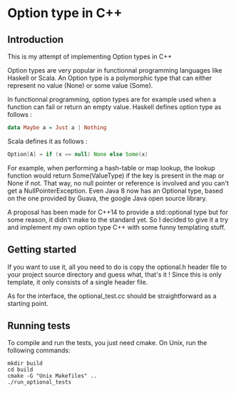 # Option type in C++

## Introduction

This is my attempt of implementing Option types in C++

Option types are very popular in functionnal programming languages like Haskell
or Scala.
An Option type is a polymorphic type that can either represent no value (None)
or some value (Some).

In functionnal programming, option types are for example used when a function
can fail or return an empty value. Haskell defines option type as follows :

```haskell
data Maybe a = Just a | Nothing
```

Scala defines it as follows :

```Scala
Option[A] = if (x == null) None else Some(x)
```

For example, when performing a hash-table or map lookup, the lookup function
would return Some(ValueType) if the key is present in the map or None if not.
That way, no null pointer or reference is involved and you can't get a
NullPointerException. Even Java 8 now has an Optional type, based on the one
provided by Guava, the google Java open source library.

A proposal has been made for C++14 to provide a std::optional type but for some
reason, it didn't make to the standard yet.
So I decided to give it a try and implement my own option type C++ with some
funny templating stuff.

## Getting started

If you want to use it, all you need to do is copy the optional.h header file
to your project source directory and guess what, that's it ! Since this is only
template, it only consists of a single header file.

As for the interface, the optional_test.cc should be straightforward as a
starting point.

## Running tests

To compile and run the tests, you just need cmake. On Unix, run the following
commands:

```
mkdir build
cd build
cmake -G "Unix Makefiles" ..
./run_optional_tests
```
